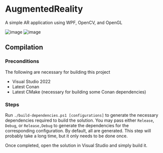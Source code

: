 # AugmentedReality

A simple AR application using WPF, OpenCV, and OpenGL

![image](https://user-images.githubusercontent.com/6503344/158944092-62ac313e-38f6-4a3e-9c48-6ec5c3a8ab6d.png)
![image](https://user-images.githubusercontent.com/6503344/158944123-91f2aaec-9d7f-40b6-a37e-98cad894ce5f.png)

## Compilation

### Preconditions

The following are necessary for building this project
* Visual Studio 2022
* Latest Conan
* Latest CMake (necessary for building some Conan dependencies)

### Steps

Run `./build-dependencies.ps1 [configurations]` to generate the necessary dependencies required to build the solution. You may pass either `Release`, `Debug`, or `Release,Debug` to generate the dependencies for the corresponding configuration. By default, all are generated. This step will probably take a long time, but it only needs to be done once.

Once completed, open the solution in Visual Studio and simply build it.
